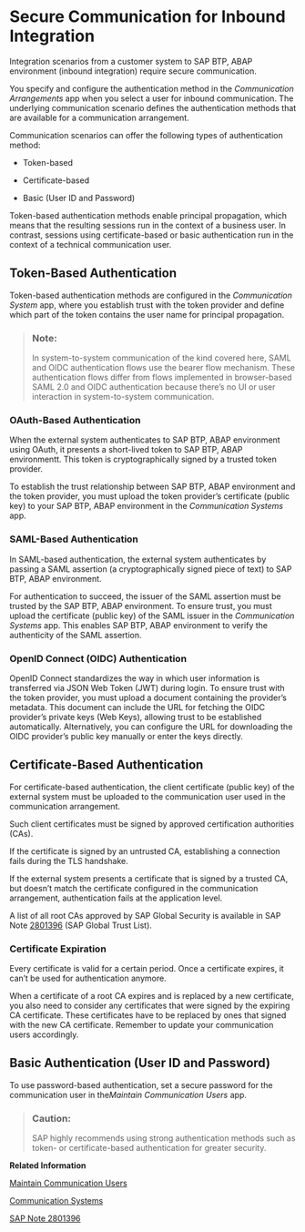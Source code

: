 <!-- loio214b8f5c6db74343b339c781c64fdc85 -->

# Secure Communication for Inbound Integration

Integration scenarios from a customer system to SAP BTP, ABAP environment \(inbound integration\) require secure communication.

You specify and configure the authentication method in the *Communication Arrangements* app when you select a user for inbound communication. The underlying communication scenario defines the authentication methods that are available for a communication arrangement.

Communication scenarios can offer the following types of authentication method:

-   Token-based

-   Certificate-based

-   Basic \(User ID and Password\)


Token-based authentication methods enable principal propagation, which means that the resulting sessions run in the context of a business user. In contrast, sessions using certificate-based or basic authentication run in the context of a technical communication user.



<a name="loio214b8f5c6db74343b339c781c64fdc85__section_ntc_s41_fbc"/>

## Token-Based Authentication

Token-based authentication methods are configured in the *Communication System* app, where you establish trust with the token provider and define which part of the token contains the user name for principal propagation.

> ### Note:  
> In system-to-system communication of the kind covered here, SAML and OIDC authentication flows use the bearer flow mechanism. These authentication flows differ from flows implemented in browser-based SAML 2.0 and OIDC authentication because there’s no UI or user interaction in system-to-system communication.



### OAuth-Based Authentication

When the external system authenticates to SAP BTP, ABAP environment using OAuth, it presents a short-lived token to SAP BTP, ABAP environmentt. This token is cryptographically signed by a trusted token provider.

To establish the trust relationship between SAP BTP, ABAP environment and the token provider, you must upload the token provider’s certificate \(public key\) to your SAP BTP, ABAP environment in the *Communication Systems* app.



### SAML-Based Authentication

In SAML-based authentication, the external system authenticates by passing a SAML assertion \(a cryptographically signed piece of text\) to SAP BTP, ABAP environment.

For authentication to succeed, the issuer of the SAML assertion must be trusted by the SAP BTP, ABAP environment. To ensure trust, you must upload the certificate \(public key\) of the SAML issuer in the *Communication Systems* app. This enables SAP BTP, ABAP environment to verify the authenticity of the SAML assertion.



### OpenID Connect \(OIDC\) Authentication

OpenID Connect standardizes the way in which user information is transferred via JSON Web Token \(JWT\) during login. To ensure trust with the token provider, you must upload a document containing the provider’s metadata. This document can include the URL for fetching the OIDC provider’s private keys \(Web Keys\), allowing trust to be established automatically. Alternatively, you can configure the URL for downloading the OIDC provider’s public key manually or enter the keys directly.



<a name="loio214b8f5c6db74343b339c781c64fdc85__section_pgw_bp1_fbc"/>

## Certificate-Based Authentication

For certificate-based authentication, the client certificate \(public key\) of the external system must be uploaded to the communication user used in the communication arrangement.

Such client certificates must be signed by approved certification authorities \(CAs\).

If the certificate is signed by an untrusted CA, establishing a connection fails during the TLS handshake.

If the external system presents a certificate that is signed by a trusted CA, but doesn’t match the certificate configured in the communication arrangement, authentication fails at the application level.

A list of all root CAs approved by SAP Global Security is available in SAP Note [2801396](https://me.sap.com/notes/2801396) \(SAP Global Trust List\).



### Certificate Expiration

Every certificate is valid for a certain period. Once a certificate expires, it can’t be used for authentication anymore.

When a certificate of a root CA expires and is replaced by a new certificate, you also need to consider any certificates that were signed by the expiring CA certificate. These certificates have to be replaced by ones that signed with the new CA certificate. Remember to update your communication users accordingly.



<a name="loio214b8f5c6db74343b339c781c64fdc85__section_uht_gp1_fbc"/>

## Basic Authentication \(User ID and Password\)

To use password-based authentication, set a secure password for the communication user in the*Maintain Communication Users* app.

> ### Caution:  
> SAP highly recommends using strong authentication methods such as token- or certificate-based authentication for greater security.

**Related Information**  


[Maintain Communication Users](maintain-communication-users-eef80dd.md "You can use this app to create and edit communication users. Communication users are used by solutions to authenticate themselves to be able to post data.")

[Communication Systems](communication-systems-15663c1.md "You can use this app to create communication systems. Communication systems are created to enable the communication among different systems.")

 <?sap-ot O2O class="- topic/link " href="fab3fd449cf74c6384622b98831e989e.xml" text="" desc="" xtrc="link:3" xtrf="file:/home/builder/src/dita-all/jjq1673438782153/loio2080d0faf9d84ce6aa14caa4caa32935_en-US/src/content/localization/en-us/214b8f5c6db74343b339c781c64fdc85.xml" output-class="" outputTopicFile="file:/home/builder/tp.net.sf.dita-ot/2.3/plugins/com.elovirta.dita.markdown_1.3.0/xsl/dita2markdownImpl.xsl" ?> 

[SAP Note 2801396](https://me.sap.com/notes/2801396 "SAP Global Trust List")


